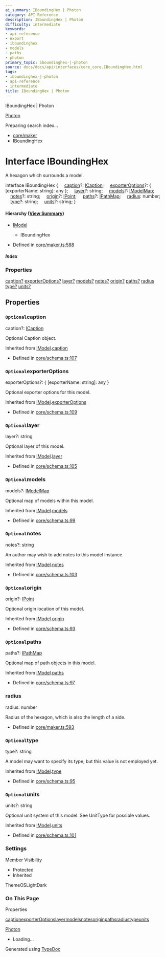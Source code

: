```yaml
---
ai_summary: IBoundingHex | Photon
category: API Reference
description: IBoundingHex | Photon
difficulty: intermediate
keywords:
- api-reference
- export
- iboundinghex
- models
- paths
- photon
primary_topic: iboundinghex-|-photon
source: docs/docs/api/interfaces/core_core.IBoundingHex.html
tags:
- iboundinghex-|-photon
- api-reference
- intermediate
title: IBoundingHex | Photon
---
```

IBoundingHex | Photon

[Photon](../index.md)




Preparing search index...

* [core/maker](../modules/core_core.md)
* IBoundingHex

# Interface IBoundingHex

A hexagon which surrounds a model.

interface IBoundingHex {
    [caption](#caption)?: [ICaption](core_schema.ICaption.md);
    [exporterOptions](#exporteroptions)?: { [exporterName: string]: any };
    [layer](#layer)?: string;
    [models](#models)?: [IModelMap](core_schema.IModelMap.md);
    [notes](#notes)?: string;
    [origin](#origin)?: [IPoint](core_schema.IPoint.md);
    [paths](#paths)?: [IPathMap](core_schema.IPathMap.md);
    [radius](#radius): number;
    [type](#type)?: string;
    [units](#units)?: string;
}

#### Hierarchy ([View Summary](../hierarchy.md#core/maker.IBoundingHex))

* [IModel](core_schema.IModel.md)
  + IBoundingHex

* Defined in [core/maker.ts:588](https://github.com/mwhite454/photon/blob/main/packages/photon/src/core/maker.ts#L588)

##### Index

### Properties

[caption?](#caption)
[exporterOptions?](#exporteroptions)
[layer?](#layer)
[models?](#models)
[notes?](#notes)
[origin?](#origin)
[paths?](#paths)
[radius](#radius)
[type?](#type)
[units?](#units)

## Properties

### `Optional`caption

caption?: [ICaption](core_schema.ICaption.md)

Optional Caption object.

Inherited from [IModel](core_schema.IModel.md).[caption](core_schema.IModel.md#caption)

* Defined in [core/schema.ts:107](https://github.com/mwhite454/photon/blob/main/packages/photon/src/core/schema.ts#L107)

### `Optional`exporterOptions

exporterOptions?: { [exporterName: string]: any }

Optional exporter options for this model.

Inherited from [IModel](core_schema.IModel.md).[exporterOptions](core_schema.IModel.md#exporteroptions)

* Defined in [core/schema.ts:109](https://github.com/mwhite454/photon/blob/main/packages/photon/src/core/schema.ts#L109)

### `Optional`layer

layer?: string

Optional layer of this model.

Inherited from [IModel](core_schema.IModel.md).[layer](core_schema.IModel.md#layer)

* Defined in [core/schema.ts:105](https://github.com/mwhite454/photon/blob/main/packages/photon/src/core/schema.ts#L105)

### `Optional`models

models?: [IModelMap](core_schema.IModelMap.md)

Optional map of models within this model.

Inherited from [IModel](core_schema.IModel.md).[models](core_schema.IModel.md#models)

* Defined in [core/schema.ts:99](https://github.com/mwhite454/photon/blob/main/packages/photon/src/core/schema.ts#L99)

### `Optional`notes

notes?: string

An author may wish to add notes to this model instance.

Inherited from [IModel](core_schema.IModel.md).[notes](core_schema.IModel.md#notes)

* Defined in [core/schema.ts:103](https://github.com/mwhite454/photon/blob/main/packages/photon/src/core/schema.ts#L103)

### `Optional`origin

origin?: [IPoint](core_schema.IPoint.md)

Optional origin location of this model.

Inherited from [IModel](core_schema.IModel.md).[origin](core_schema.IModel.md#origin)

* Defined in [core/schema.ts:93](https://github.com/mwhite454/photon/blob/main/packages/photon/src/core/schema.ts#L93)

### `Optional`paths

paths?: [IPathMap](core_schema.IPathMap.md)

Optional map of path objects in this model.

Inherited from [IModel](core_schema.IModel.md).[paths](core_schema.IModel.md#paths)

* Defined in [core/schema.ts:97](https://github.com/mwhite454/photon/blob/main/packages/photon/src/core/schema.ts#L97)

### radius

radius: number

Radius of the hexagon, which is also the length of a side.

* Defined in [core/maker.ts:593](https://github.com/mwhite454/photon/blob/main/packages/photon/src/core/maker.ts#L593)

### `Optional`type

type?: string

A model may want to specify its type, but this value is not employed yet.

Inherited from [IModel](core_schema.IModel.md).[type](core_schema.IModel.md#type)

* Defined in [core/schema.ts:95](https://github.com/mwhite454/photon/blob/main/packages/photon/src/core/schema.ts#L95)

### `Optional`units

units?: string

Optional unit system of this model. See UnitType for possible values.

Inherited from [IModel](core_schema.IModel.md).[units](core_schema.IModel.md#units)

* Defined in [core/schema.ts:101](https://github.com/mwhite454/photon/blob/main/packages/photon/src/core/schema.ts#L101)

### Settings

Member Visibility

* Protected
* Inherited

ThemeOSLightDark

### On This Page

Properties

[caption](#caption)[exporterOptions](#exporteroptions)[layer](#layer)[models](#models)[notes](#notes)[origin](#origin)[paths](#paths)[radius](#radius)[type](#type)[units](#units)

[Photon](../index.md)

* Loading...

Generated using [TypeDoc](https://typedoc.org/)
